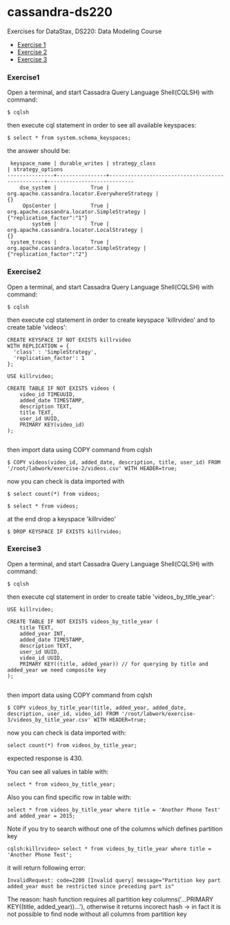 # cassandra-ds220
Exercises for DataStax, DS220: Data Modeling Course

* [Exercise 1](#Exercise1)
* [Exercise 2](#Exercise2)
* [Exercise 3](#Exercise3)


### <a id="Exercise1">Exercise1</a>

Open a terminal, and start Cassadra Query Language Shell(CQLSH) with command:

```
$ cqlsh
```

then execute cql statement in order to see all available keyspaces:

```
$ select * from system.schema_keyspaces;
```
the answer should be:

```
 keyspace_name | durable_writes | strategy_class                                  | strategy_options
---------------+----------------+-------------------------------------------------+----------------------------
    dse_system |           True | org.apache.cassandra.locator.EverywhereStrategy |                         {}
     OpsCenter |           True |     org.apache.cassandra.locator.SimpleStrategy | {"replication_factor":"1"}
        system |           True |      org.apache.cassandra.locator.LocalStrategy |                         {}
 system_traces |           True |     org.apache.cassandra.locator.SimpleStrategy | {"replication_factor":"2"}
```

### <a id="Exercise2">Exercise2</a>

Open a terminal, and start Cassadra Query Language Shell(CQLSH) with command:

```
$ cqlsh
```

then execute cql statement in order to create keyspace 'killrvideo' and to create table 'videos':

```
CREATE KEYSPACE IF NOT EXISTS killrvideo 
WITH REPLICATION = {
  'class' : 'SimpleStrategy',
  'replication_factor': 1
};

USE killrvideo;

CREATE TABLE IF NOT EXISTS videos (
    video_id TIMEUUID,
    added_date TIMESTAMP,
    description TEXT,
    title TEXT,
    user_id UUID,
    PRIMARY KEY(video_id)
);
 
```

then import data using COPY command from cqlsh 

```
$ COPY videos(video_id, added_date, description, title, user_id) FROM '/root/labwork/exercise-2/videos.csv' WITH HEADER=true;
```

now you can check is data imported with

```
$ select count(*) from videos;

$ select * from videos;
```

at the end drop a keyspace 'killrvideo'

```
$ DROP KEYSPACE IF EXISTS killrvideo;
```


### <a id="Exercise3">Exercise3</a>

Open a terminal, and start Cassadra Query Language Shell(CQLSH) with command:

```
$ cqlsh
```

then execute cql statement in order to create table 'videos_by_title_year':

```
USE killrvideo;

CREATE TABLE IF NOT EXISTS videos_by_title_year (
    title TEXT,    
    added_year INT,
    added_date TIMESTAMP,
    description TEXT,
    user_id UUID,
    video_id UUID,
    PRIMARY KEY((title, added_year)) // for querying by title and added_year we need composite key
);
 
```

then import data using COPY command from cqlsh 

```
$ COPY videos_by_title_year(title, added_year, added_date, description, user_id, video_id) FROM '/root/labwork/exercise-3/videos_by_title_year.csv' WITH HEADER=true;
```

now you can check is data imported with:

```
select count(*) from videos_by_title_year;

```

expected response is 430. 

You can see all values in table with:

```
select * from videos_by_title_year;
```

Also you can find specific row in table with:

```
select * from videos_by_title_year where title = 'Another Phone Test' and added_year = 2015;
```

Note if you try to search without one of the columns which defines partition key
```
cqlsh:killrvideo> select * from videos_by_title_year where title = 'Another Phone Test';
```

it will return following error:
```
InvalidRequest: code=2200 [Invalid query] message="Partition key part added_year must be restricted since preceding part is"
```

The reason: hash function requires all partition key columns('...PRIMARY KEY((title, added_year))...'), otherwise it returns incorect hash 
  -> in fact it is not possible to find node without all columns from partition key



